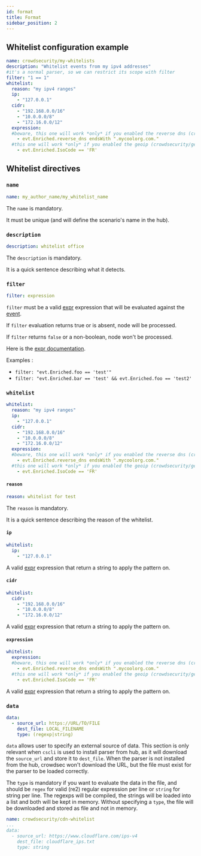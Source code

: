 ```yaml
---
id: format
title: Format
sidebar_position: 2
---
```


## Whitelist configuration example

```yaml
name: crowdsecurity/my-whitelists
description: "Whitelist events from my ipv4 addresses"
#it's a normal parser, so we can restrict its scope with filter
filter: "1 == 1"
whitelist:
  reason: "my ipv4 ranges"
  ip: 
    - "127.0.0.1"
  cidr:
    - "192.168.0.0/16"
    - "10.0.0.0/8"
    - "172.16.0.0/12"
  expression:
  #beware, this one will work *only* if you enabled the reverse dns (crowdsecurity/rdns) enrichment postoverflow parser
    - evt.Enriched.reverse_dns endsWith ".mycoolorg.com."
  #this one will work *only* if you enabled the geoip (crowdsecurity/geoip-enrich) enrichment parser
    - evt.Enriched.IsoCode == 'FR'
```

## Whitelist directives


### `name`

```yaml
name: my_author_name/my_whitelist_name
```

The `name` is mandatory. 

It must be unique (and will define the scenario's name in the hub). 


### `description`

```yaml
description: whitelist office
```

The `description` is mandatory.

It is a quick sentence describing what it detects.


### `filter`

```yaml
filter: expression
```

`filter` must be a valid [expr](https://github.com/antonmedv/expr) expression that will be evaluated against the [event](/expr/event.md).

If `filter` evaluation returns true or is absent, node will be processed.

If `filter` returns `false` or a non-boolean, node won't be processed.

Here is the [expr documentation](https://github.com/antonmedv/expr/tree/master/docs).

Examples :

 - `filter: "evt.Enriched.foo == 'test'"`
 - `filter: "evt.Enriched.bar == 'test' && evt.Enriched.foo == 'test2'`


### `whitelist`

```yaml
whitelist:
  reason: "my ipv4 ranges"
  ip: 
    - "127.0.0.1"
  cidr:
    - "192.168.0.0/16"
    - "10.0.0.0/8"
    - "172.16.0.0/12"
  expression:
  #beware, this one will work *only* if you enabled the reverse dns (crowdsecurity/rdns) enrichment postoverflow parser
    - evt.Enriched.reverse_dns endsWith ".mycoolorg.com."
  #this one will work *only* if you enabled the geoip (crowdsecurity/geoip-enrich) enrichment parser
    - evt.Enriched.IsoCode == 'FR'
```

#### `reason`

```yaml
reason: whitelist for test
```

The `reason` is mandatory.

It is a quick sentence describing the reason of the whitelist.

#### `ip`

```yaml
whitelist:
  ip: 
    - "127.0.0.1"
```

A valid [expr](/expr/helpers.md) expression that return a string to apply the pattern on.


#### `cidr`

```yaml
whitelist:
  cidr:
    - "192.168.0.0/16"
    - "10.0.0.0/8"
    - "172.16.0.0/12"
```

A valid [expr](/expr/helpers.md) expression that return a string to apply the pattern on.


#### `expression`

```yaml
whitelist:
  expression:
  #beware, this one will work *only* if you enabled the reverse dns (crowdsecurity/rdns) enrichment postoverflow parser
    - evt.Enriched.reverse_dns endsWith ".mycoolorg.com."
  #this one will work *only* if you enabled the geoip (crowdsecurity/geoip-enrich) enrichment parser
    - evt.Enriched.IsoCode == 'FR'
```

A valid [expr](/expr/helpers.md) expression that return a string to apply the pattern on.


### `data`

```yaml
data:
  - source_url: https://URL/TO/FILE
    dest_file: LOCAL_FILENAME
    type: (regexp|string)
```

`data` allows user to specify an external source of data.
This section is only relevant when `cscli` is used to install parser from hub, as it will download the `source_url` and store it to `dest_file`. When the parser is not installed from the hub, crowdsec won't download the URL, but the file must exist for the parser to be loaded correctly.

The `type` is mandatory if you want to evaluate the data in the file, and should be `regex` for valid (re2) regular expression per line or `string` for string per line.
The regexps will be compiled, the strings will be loaded into a list and both will be kept in memory.
Without specifying a `type`, the file will be downloaded and stored as file and not in memory.


```yaml
name: crowdsecurity/cdn-whitelist
...
data:
  - source_url: https://www.cloudflare.com/ips-v4
    dest_file: cloudflare_ips.txt
    type: string
```